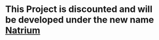 # This Project is discounted and will be developed under the new name [Natrium](https://github.com/jan-tennert/Natrium)

